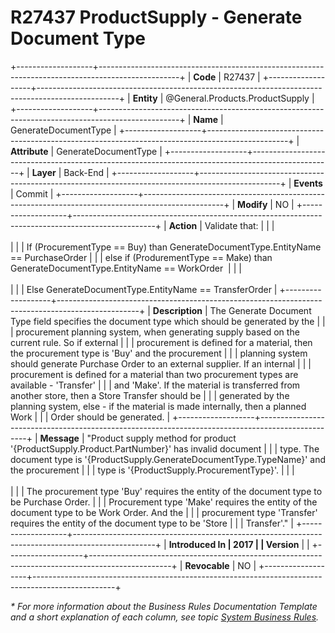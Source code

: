 ﻿---
erp.type: business-rule
erp.entity: General.Products.ProductSupply
---

# R27437 ProductSupply - Generate Document Type
+-------------------+--------------------------------------------------------------------------------------------------+
| **Code**          | R27437                                                                                           |
+-------------------+--------------------------------------------------------------------------------------------------+
| **Entity**        | @General.Products.ProductSupply                                                                  |
+-------------------+--------------------------------------------------------------------------------------------------+
| **Name**          | GenerateDocumentType                                                                             |
+-------------------+--------------------------------------------------------------------------------------------------+
| **Attribute**     | GenerateDocumentType                                                                             |
+-------------------+--------------------------------------------------------------------------------------------------+
| **Layer**         | Back-End                                                                                         |
+-------------------+--------------------------------------------------------------------------------------------------+
| **Events**        | Commit                                                                                           |
+-------------------+--------------------------------------------------------------------------------------------------+
| **Modify**        | NO                                                                                               |
+-------------------+--------------------------------------------------------------------------------------------------+
| **Action**        | Validate that:                                                                                   |
|                   | <br/><br/>                                                                                       |
|                   | If (ProcurementType == Buy) than GenerateDocumentType.EntityName == PurchaseOrder                |
|                   | else if (ProdurementType == Make) than GenerateDocumentType.EntityName == WorkOrder              |
|                   | <br/><br/>                                                                                       |
|                   | Else GenerateDocumentType.EntityName == TransferOrder                                            |
+-------------------+--------------------------------------------------------------------------------------------------+
| **Description**   | The Generate Document Type field specifies the document type which should be generated by the    |
|                   | procurement planning system, when generating supply based on the current rule. So if external    |
|                   | procurement is defined for a material, then the procurement type is \'Buy\' and the procurement  |
|                   | planning system should generate Purchase Order to an external supplier. If an internal           |
|                   | procurement is defined for a material than two procurement types are available - \'Transfer\'    |
|                   | and \'Make\'. If the material is transferred from another store, then a Store Transfer should be |
|                   | generated by the planning system, else - if the material is made internally, then a planned Work |
|                   | Order should be generated.                                                                       |
+-------------------+--------------------------------------------------------------------------------------------------+
| **Message**       | \"Product supply method for product \'{ProductSupply.Product.PartNumber}\' has invalid document  |
|                   | type. The document type is \'{ProductSupply.GenerateDocumentType.TypeName}\' and the procurement |
|                   | type is \'{ProductSupply.ProcurementType}\'.                                                     |
|                   | <br/><br/>                                                                                       |
|                   | The procurement type \'Buy\' requires the entity of the document type to be Purchase Order.      |
|                   | Procurement type \'Make\' requires the entity of the document type to be Work Order. And the     |
|                   | procurement type \'Transfer\' requires the entity of the document type to be \'Store             |
|                   | Transfer\'.\"                                                                                    |
+-------------------+--------------------------------------------------------------------------------------------------+
| **Introduced In   | 2017                                                                                             |
| Version**         |                                                                                                  |
+-------------------+--------------------------------------------------------------------------------------------------+
| **Revocable**     | NO                                                                                               |
+-------------------+--------------------------------------------------------------------------------------------------+

*\* For more information about the Business Rules Documentation Template and a short explanation of each column, see
topic [System Business Rules](../templates/template-description-system-business-rules.md).*
